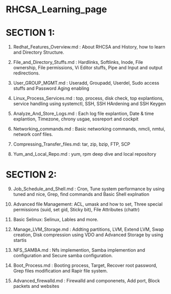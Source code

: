 # RHCSA_Learning_page



#                                               SECTION 1: 

1. Redhat_Features_Overview.md : About RHCSA and History, how to learn and Directory Structure.

2. File_and_Directory_Stuffs.md : Hardlinks, Softlinks, Inode, File ownership, File permissions, Vi Editor stuffs, Pipe and Input and output redirections.

3. User_GROUP_MGMT.md : Useradd, Groupadd, Userdel, Sudo access stuffs and Password Aging enabling

4. Linux_Process_Services.md : top, process, disk check, top explantions, service handling using systemctl, SSH, SSH HArdening and SSH Keygen

5. Analyze_And_Store_Logs.md : Each log file explantion, Date & time explantion, Timezone, chrony usgae, sosreport and cockpit

6. Networking_commands.md : Basic networking commands, nmcli, nmtui, network conf files.

7. Compressing_Transfer_files.md: tar, zip, bzip, FTP, SCP

8. Yum_and_Local_Repo.md : yum, rpm deep dive and local repository



#                                         SECTION 2:

9. Job_Schedule_and_Shell.md : Cron, Tune system performance by using tuned and nice, Grep, find commands and Basic Shell explnation

10. Advanced file Management: ACL, umask and how to set, Three special permissions (suid, set gid, Sticky bit), File Attributes (chattr)

11. Basic Selinux: Selinux, Lables and more.

12. Manage_LVM_Storage.md : Addting partitions, LVM, Extend LVM, Swap creation, Disk compression using VDO and Advanced Storage by using startis

13. NFS_SAMBA.md : Nfs implemention, Samba implemention and configuration and Secure samba configuration.

14. Boot_Process.md : Booting process, Target, Recover root password, Grep files modification and Rapir file system.

15. Advanced_firewalld.md : Firewalld and componenets, Add port, Block packets and websites
